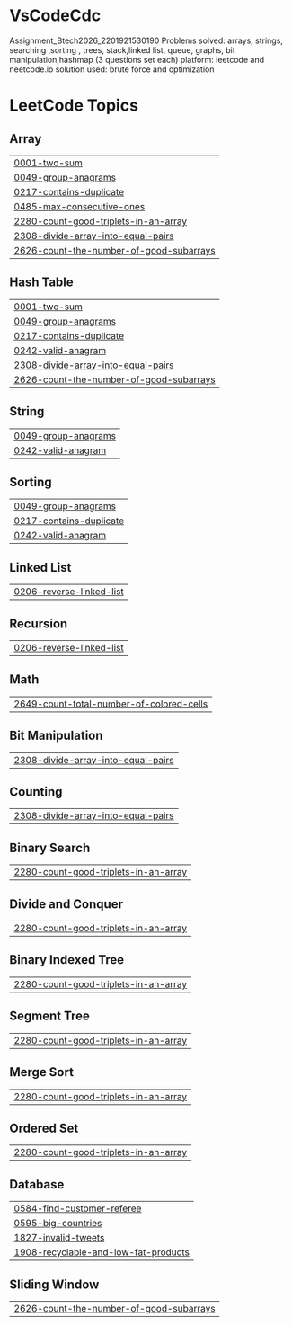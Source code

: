 # VsCodeCdc
Assignment_Btech2026_2201921530190
Problems solved: arrays, strings, searching ,sorting , trees, stack,linked list, queue, graphs, bit manipulation,hashmap (3 questions set each)
platform: leetcode and neetcode.io
solution used: brute force and optimization

<!---LeetCode Topics Start-->
# LeetCode Topics
## Array
|  |
| ------- |
| [0001-two-sum](https://github.com/usj264/VsCodeCdc/tree/master/0001-two-sum) |
| [0049-group-anagrams](https://github.com/usj264/VsCodeCdc/tree/master/0049-group-anagrams) |
| [0217-contains-duplicate](https://github.com/usj264/VsCodeCdc/tree/master/0217-contains-duplicate) |
| [0485-max-consecutive-ones](https://github.com/usj264/VsCodeCdc/tree/master/0485-max-consecutive-ones) |
| [2280-count-good-triplets-in-an-array](https://github.com/usj264/VsCodeCdc/tree/master/2280-count-good-triplets-in-an-array) |
| [2308-divide-array-into-equal-pairs](https://github.com/usj264/VsCodeCdc/tree/master/2308-divide-array-into-equal-pairs) |
| [2626-count-the-number-of-good-subarrays](https://github.com/usj264/VsCodeCdc/tree/master/2626-count-the-number-of-good-subarrays) |
## Hash Table
|  |
| ------- |
| [0001-two-sum](https://github.com/usj264/VsCodeCdc/tree/master/0001-two-sum) |
| [0049-group-anagrams](https://github.com/usj264/VsCodeCdc/tree/master/0049-group-anagrams) |
| [0217-contains-duplicate](https://github.com/usj264/VsCodeCdc/tree/master/0217-contains-duplicate) |
| [0242-valid-anagram](https://github.com/usj264/VsCodeCdc/tree/master/0242-valid-anagram) |
| [2308-divide-array-into-equal-pairs](https://github.com/usj264/VsCodeCdc/tree/master/2308-divide-array-into-equal-pairs) |
| [2626-count-the-number-of-good-subarrays](https://github.com/usj264/VsCodeCdc/tree/master/2626-count-the-number-of-good-subarrays) |
## String
|  |
| ------- |
| [0049-group-anagrams](https://github.com/usj264/VsCodeCdc/tree/master/0049-group-anagrams) |
| [0242-valid-anagram](https://github.com/usj264/VsCodeCdc/tree/master/0242-valid-anagram) |
## Sorting
|  |
| ------- |
| [0049-group-anagrams](https://github.com/usj264/VsCodeCdc/tree/master/0049-group-anagrams) |
| [0217-contains-duplicate](https://github.com/usj264/VsCodeCdc/tree/master/0217-contains-duplicate) |
| [0242-valid-anagram](https://github.com/usj264/VsCodeCdc/tree/master/0242-valid-anagram) |
## Linked List
|  |
| ------- |
| [0206-reverse-linked-list](https://github.com/usj264/VsCodeCdc/tree/master/0206-reverse-linked-list) |
## Recursion
|  |
| ------- |
| [0206-reverse-linked-list](https://github.com/usj264/VsCodeCdc/tree/master/0206-reverse-linked-list) |
## Math
|  |
| ------- |
| [2649-count-total-number-of-colored-cells](https://github.com/usj264/VsCodeCdc/tree/master/2649-count-total-number-of-colored-cells) |
## Bit Manipulation
|  |
| ------- |
| [2308-divide-array-into-equal-pairs](https://github.com/usj264/VsCodeCdc/tree/master/2308-divide-array-into-equal-pairs) |
## Counting
|  |
| ------- |
| [2308-divide-array-into-equal-pairs](https://github.com/usj264/VsCodeCdc/tree/master/2308-divide-array-into-equal-pairs) |
## Binary Search
|  |
| ------- |
| [2280-count-good-triplets-in-an-array](https://github.com/usj264/VsCodeCdc/tree/master/2280-count-good-triplets-in-an-array) |
## Divide and Conquer
|  |
| ------- |
| [2280-count-good-triplets-in-an-array](https://github.com/usj264/VsCodeCdc/tree/master/2280-count-good-triplets-in-an-array) |
## Binary Indexed Tree
|  |
| ------- |
| [2280-count-good-triplets-in-an-array](https://github.com/usj264/VsCodeCdc/tree/master/2280-count-good-triplets-in-an-array) |
## Segment Tree
|  |
| ------- |
| [2280-count-good-triplets-in-an-array](https://github.com/usj264/VsCodeCdc/tree/master/2280-count-good-triplets-in-an-array) |
## Merge Sort
|  |
| ------- |
| [2280-count-good-triplets-in-an-array](https://github.com/usj264/VsCodeCdc/tree/master/2280-count-good-triplets-in-an-array) |
## Ordered Set
|  |
| ------- |
| [2280-count-good-triplets-in-an-array](https://github.com/usj264/VsCodeCdc/tree/master/2280-count-good-triplets-in-an-array) |
## Database
|  |
| ------- |
| [0584-find-customer-referee](https://github.com/usj264/VsCodeCdc/tree/master/0584-find-customer-referee) |
| [0595-big-countries](https://github.com/usj264/VsCodeCdc/tree/master/0595-big-countries) |
| [1827-invalid-tweets](https://github.com/usj264/VsCodeCdc/tree/master/1827-invalid-tweets) |
| [1908-recyclable-and-low-fat-products](https://github.com/usj264/VsCodeCdc/tree/master/1908-recyclable-and-low-fat-products) |
## Sliding Window
|  |
| ------- |
| [2626-count-the-number-of-good-subarrays](https://github.com/usj264/VsCodeCdc/tree/master/2626-count-the-number-of-good-subarrays) |
<!---LeetCode Topics End-->